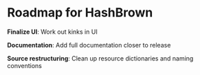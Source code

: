 # Roadmap for HashBrown

**Finalize UI**: Work out kinks in UI

**Documentation**: Add full documentation closer to release

**Source restructuring**: Clean up resource dictionaries and naming conventions
